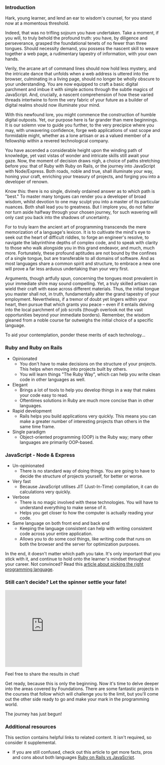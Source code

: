 <!-- TOP004 disabled due to unique and intended lesson structure  -->
<!-- markdownlint-disable TOP004 -->

### Introduction

Hark, young learner, and lend an ear to wisdom's counsel, for you stand now at a momentous threshold.

Indeed, that was no trifling sojourn you have undertaken. Take a moment, if you will, to truly behold the profound truth: you have, by diligence and perseverance, grasped the foundational tenets of no fewer than three tongues. Should necessity demand, you possess the nascent skill to weave together a web page, a rudimentary tapestry of information, with your own hands.

Verily, the arcane art of command lines should now hold less mystery, and the intricate dance that unfolds when a web address is uttered into the browser, culminating in a living page, should no longer be wholly obscure to your understanding. You are now equipped to craft a basic digital parchment and imbue it with simple actions through the subtle magics of JavaScript. And, crucially, a nascent comprehension of how these varied threads intertwine to form the very fabric of your future as a builder of digital realms should now illuminate your mind.

With this newfound lore, you might commence the construction of humble digital outposts. Yet, our purpose here is far grander than mere beginnings. It is our solemn vow to guide you further, to the very precipice where you may, with unwavering confidence, forge web applications of vast scope and formidable might, whether as a lone artisan or as a valued member of a fellowship within a revered technological company.

You have ascended a considerable height upon the winding path of knowledge, yet vast vistas of wonder and intricate skills still await your gaze. Now, the moment of decision draws nigh, a choice of paths stretching before you: that of Ruby with Ruby on Rails, or the journey into JavaScript with Node/Express. Both roads, noble and true, shall illuminate your way, honing your craft, enriching your treasury of projects, and forging you into a developer of renown.

Know this: there is no single, divinely ordained answer as to which path is "best." To master many tongues can render you a developer of broad wisdom, whilst devotion to one may sculpt you into a master of its particular nuances. Both shall lead you to greatness. But I implore you, do not falter nor turn aside halfway through your chosen journey, for such wavering will only cast you back into the shadows of uncertainty.

For to truly learn the ancient art of programming transcends the mere memorization of a language's lexicon. It is to cultivate the mind's eye to seek out the heart of difficult riddles, to forge an engineer's resolve, to navigate the labyrinthine depths of complex code, and to speak with clarity to those who walk alongside you in this grand endeavor, and much, much more. Fortunately, these profound aptitudes are not bound by the confines of a single tongue, but are transferable to all domains of software. And as most languages share a common spirit and structure, to embrace a new one will prove a far less arduous undertaking than your very first.

Arguments, though artfully spun, concerning the tongues most prevalent in your immediate shire may sound compelling. Yet, a truly skilled artisan can wield their craft with ease across different materials. Thus, the initial tongue you master shall not, in truth, fundamentally alter the grand tapestry of your employment. Nevertheless, if a tremor of doubt yet lingers within your heart, then pursue that which grants you peace – even if it entails delving into the local parchment of job scrolls (though overlook not the vast opportunities beyond your immediate borders). Remember, the wisdom gleaned from a noble course far outweighs the initial choice of a specific language.

To aid your contemplation, ponder these merits of each technology...

### Ruby and Ruby on Rails

- Opinionated
  - You don't have to make decisions on the structure of your projects. This helps when moving into projects built by others.
  - You will learn things "The Ruby Way", which can help you write clean code in other languages as well.
- Elegant
  - Brings a lot of tools to help you develop things in a way that makes your code easy to read.
  - Oftentimes solutions in Ruby are much more concise than in other languages.
- Rapid development
  - Rails helps you build applications very quickly. This means you can make a greater number of interesting projects than others in the same time frame.
- Single paradigm
  - Object-oriented programming (OOP) is the Ruby way; many other languages are primarily OOP-based.

### JavaScript - Node & Express

- Un-opinionated
  - There is no standard way of doing things. You are going to have to decide the structure of projects yourself, for better or worse.
- Very fast
  - Because JavaScript utilises JIT (Just-In-Time) compilation, it can do calculations very quickly.
- Verbose
  - There is no magic involved with these technologies. You will have to understand everything to make sense of it.
  - Helps you get closer to how the computer is actually reading your code.
- Same language on both front end and back end
  - Keeping the language consistent can help with writing consistent code across your entire application.
  - Allows you to do some cool things, like writing code that runs on both the browser and the server for optimization purposes.

In the end, it doesn't matter which path you take. It's only important that you stick with it, and continue to hold onto the learner's mindset throughout your career. Not convinced? Read this [article about picking the right programming language](https://medium.com/@bycdiaz/choosing-the-right-language-a-short-guide-on-how-not-to-ruin-your-career-2b353be1371).

### Still can’t decide? Let the spinner settle your fate!

<iframe src="https://wheeldecide.com/e.php?c1=Ruby+on+Rails&c2=Node&col=rgy&t=The+Odin+Project+Path+Wheel&time=7" sandbox="allow-scripts allow-same-origin" width="250" height="250" scrolling="no" frameborder="0"></iframe>

Feel free to share the results in chat!

Get ready, because this is only the beginning. Now it's time to delve deeper into the areas covered by Foundations. There are some fantastic projects in the courses that follow which will challenge you to the limit, but you'll come out the other side ready to go and make your mark in the programming world.

The journey has just begun!

### Additional resources

This section contains helpful links to related content. It isn't required, so consider it supplemental.

- If you are still confused, check out this article to get more facts, pros and cons about both languages [Ruby on Rails vs JavaScript](https://cloudinfrastructureservices.co.uk/ruby-on-rails-vs-javascript-whats-the-difference/).
